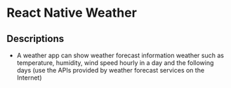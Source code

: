 # React Native Weather
## Descriptions
-	A weather app can show weather forecast information weather such as temperature, humidity, wind speed hourly in a day and the following days (use the APIs provided by weather forecast services on the Internet)
